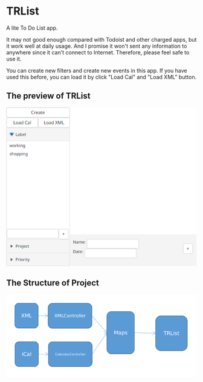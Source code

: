 # TRList
A lite To Do List app.

It may not good enough compared with Todoist and other charged apps, but it work well at daily usage. And I promise it won't sent any information to anywhere since it can't connect to Internet. Therefore, please feel safe to use it.

You can create new filters and create new events in this app. If you have used this before, you can load it by click "Load Cal" and "Load XML" button.

## The preview of TRList
![TRList](TRList.gif)

## The Structure of Project

![Structure](Structure.png)